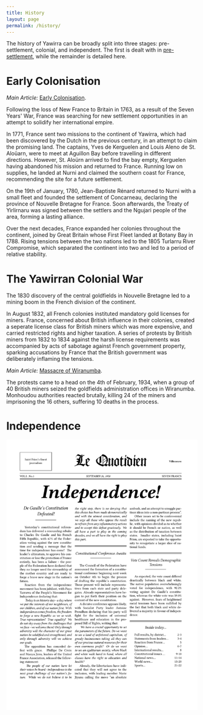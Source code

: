 ```yaml
---
title: History
layout: page
permalink: /history/
---
```


The history of Yawirra can be broadly split into three stages: pre-settlement,
colonial, and independent. The first is dealt with
in [pre-settlement](/presettlement/), while the remainder is detailed here.

# Early Colonisation

*Main Article:* [Early Colonisation](/history/earlycolonisation/).

Following the loss of New France to Britain in 1763, as a result of the Seven
Years' War, France was searching for new settlement opportunities in an attempt
to solidify her international empire.

In 1771, France sent two missions to the continent of Yawirra, which had been
discovered by the Dutch in the previous century, in an attempt to claim the
promising land. The captains, Yves de Kerguelen and Louis Aleno de St. Aloüarn,
were to meet at Aguillon Bay before travelling in different directions.
However, St. Aloürn arrived to find the bay empty, Kerguelen having
abandoned his mission and returned to France. Running low on supplies, he
landed at Nurni and claimed the southern coast for France, recommending the
site for a future settlement.

On the 19th of January, 1780, Jean-Baptiste Rénard returned to Nurni with a
small fleet and founded the settlement of Concarneau, declaring the province of
Nouvelle Bretagne for France. Soon afterwards, the Treaty of Yirlirnaru was
signed between the settlers and the Ngujari people of the area, forming a
lasting alliance.

Over the next decades, France expanded her colonies throughout the continent,
joined by Great Britain whose First Fleet landed at Botany Bay in 1788. Rising
tensions between the two nations led to the 1805 Turlarru River Compromise,
which separated the continent into two and led to a period of relative
stability.

# The Yawirran Colonial War

The 1830 discovery of the central goldfields in Nouvelle Bretagne led to a
mining boom in the French division of the continent.

In August 1832, all French colonies instituted mandatory gold licenses for
miners. France, concerned about British influence in their colonies, created a
seperate license class for British miners which was more expensive, and carried
restricted rights and higher taxation. A series of protests by British miners
from 1832 to 1834 against the harsh license requirements was accompanied by
acts of sabotage against French government property, sparking accusations by
France that the British government was deliberately inflaming the tensions.

*Main Article:* [Massacre of Wiranumba](/history/massacreofwiranumba/).

The protests came to a head on the 4th of February, 1934, when a group of 40
British miners seized the goldfields administration offices in Wiranumba.
Monhoudou authorities reacted brutally, killing 24 of the miners and
imprisoning the 16 others, suffering 10 deaths in the process.

# Independence

![Front page of Le Quotidien](/assets/images/Independence!.jpg)
